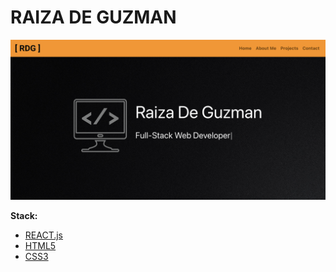 RAIZA DE GUZMAN
=========

!["Home page screenshot"](https://github.com/Raiza-D/my-portfolio/blob/master/docs/portfolio-screenshot.png?raw=true)

**Stack:**
  - [REACT.js](https://reactjs.org/)
  - [HTML5](https://developer.mozilla.org/en-US/docs/Glossary/HTML5)
  - [CSS3](https://developer.mozilla.org/en-US/docs/Web/CSS)